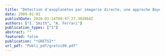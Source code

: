 ```yaml
---
title: "Détection d'exoplanètes par imagerie directe, une approche Bayesienne"
date: 2009-01-01
publishDate: 2020-01-14T09:47:27.302864Z
authors: ["I. Smith", "A. Ferrari"]
publication_types: ["1"]
abstract: ""
featured: false
publication: "*GRETSI*"
url_pdf: "Publi_pdf/gretsi09.pdf"
---
```



